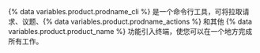 {% data variables.product.prodname_cli %} 是一个命令行工具，可将拉取请求、议题、{% data variables.product.prodname_actions %} 和其他 {% data variables.product.product_name %} 功能引入终端，使您可以在一个地方完成所有工作。
